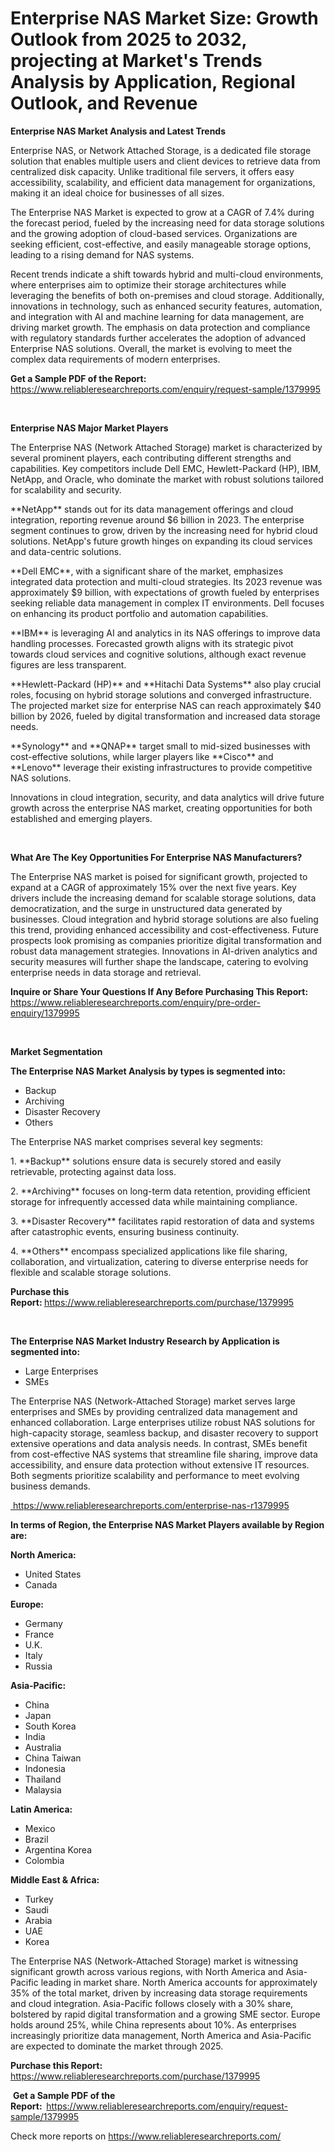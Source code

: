 <p><h1>Enterprise NAS Market Size: Growth Outlook from 2025 to 2032, projecting at Market's Trends Analysis by Application, Regional Outlook, and Revenue</h1></p><p><strong>Enterprise NAS Market Analysis and Latest Trends</strong></p>
<p><p>Enterprise NAS, or Network Attached Storage, is a dedicated file storage solution that enables multiple users and client devices to retrieve data from centralized disk capacity. Unlike traditional file servers, it offers easy accessibility, scalability, and efficient data management for organizations, making it an ideal choice for businesses of all sizes. </p><p>The Enterprise NAS Market is expected to grow at a CAGR of 7.4% during the forecast period, fueled by the increasing need for data storage solutions and the growing adoption of cloud-based services. Organizations are seeking efficient, cost-effective, and easily manageable storage options, leading to a rising demand for NAS systems. </p><p>Recent trends indicate a shift towards hybrid and multi-cloud environments, where enterprises aim to optimize their storage architectures while leveraging the benefits of both on-premises and cloud storage. Additionally, innovations in technology, such as enhanced security features, automation, and integration with AI and machine learning for data management, are driving market growth. The emphasis on data protection and compliance with regulatory standards further accelerates the adoption of advanced Enterprise NAS solutions. Overall, the market is evolving to meet the complex data requirements of modern enterprises.</p></p>
<p><strong>Get a Sample PDF of the Report:&nbsp;</strong> <a href="https://www.reliableresearchreports.com/enquiry/request-sample/1379995?utm_campaign=2243&utm_medium=2&utm_source=Github&utm_content=ia&utm_term=10032025&utm_id=enterprise-nas">https://www.reliableresearchreports.com/enquiry/request-sample/1379995</a></p>
<p>&nbsp;</p>
<p><strong>Enterprise NAS Major Market Players</strong></p>
<p><p>The Enterprise NAS (Network Attached Storage) market is characterized by several prominent players, each contributing different strengths and capabilities. Key competitors include Dell EMC, Hewlett-Packard (HP), IBM, NetApp, and Oracle, who dominate the market with robust solutions tailored for scalability and security.</p><p>**NetApp** stands out for its data management offerings and cloud integration, reporting revenue around $6 billion in 2023. The enterprise segment continues to grow, driven by the increasing need for hybrid cloud solutions. NetApp's future growth hinges on expanding its cloud services and data-centric solutions.</p><p>**Dell EMC**, with a significant share of the market, emphasizes integrated data protection and multi-cloud strategies. Its 2023 revenue was approximately $9 billion, with expectations of growth fueled by enterprises seeking reliable data management in complex IT environments. Dell focuses on enhancing its product portfolio and automation capabilities.</p><p>**IBM** is leveraging AI and analytics in its NAS offerings to improve data handling processes. Forecasted growth aligns with its strategic pivot towards cloud services and cognitive solutions, although exact revenue figures are less transparent.</p><p>**Hewlett-Packard (HP)** and **Hitachi Data Systems** also play crucial roles, focusing on hybrid storage solutions and converged infrastructure. The projected market size for enterprise NAS can reach approximately $40 billion by 2026, fueled by digital transformation and increased data storage needs.</p><p>**Synology** and **QNAP** target small to mid-sized businesses with cost-effective solutions, while larger players like **Cisco** and **Lenovo** leverage their existing infrastructures to provide competitive NAS solutions. </p><p>Innovations in cloud integration, security, and data analytics will drive future growth across the enterprise NAS market, creating opportunities for both established and emerging players.</p></p>
<p>&nbsp;</p>
<p><strong>What Are The Key Opportunities For Enterprise NAS Manufacturers?</strong></p>
<p><p>The Enterprise NAS market is poised for significant growth, projected to expand at a CAGR of approximately 15% over the next five years. Key drivers include the increasing demand for scalable storage solutions, data democratization, and the surge in unstructured data generated by businesses. Cloud integration and hybrid storage solutions are also fueling this trend, providing enhanced accessibility and cost-effectiveness. Future prospects look promising as companies prioritize digital transformation and robust data management strategies. Innovations in AI-driven analytics and security measures will further shape the landscape, catering to evolving enterprise needs in data storage and retrieval.</p></p>
<p><strong>Inquire or Share Your Questions If Any Before Purchasing This Report:</strong> <a href="https://www.reliableresearchreports.com/enquiry/pre-order-enquiry/1379995?utm_campaign=2243&utm_medium=2&utm_source=Github&utm_content=ia&utm_term=10032025&utm_id=enterprise-nas">https://www.reliableresearchreports.com/enquiry/pre-order-enquiry/1379995</a></p>
<p>&nbsp;</p>
<p><strong>Market Segmentation</strong></p>
<p><strong>The Enterprise NAS Market Analysis by types is segmented into:</strong></p>
<p><ul><li>Backup</li><li>Archiving</li><li>Disaster Recovery</li><li>Others</li></ul></p>
<p><p>The Enterprise NAS market comprises several key segments: </p><p>1. **Backup** solutions ensure data is securely stored and easily retrievable, protecting against data loss. </p><p>2. **Archiving** focuses on long-term data retention, providing efficient storage for infrequently accessed data while maintaining compliance. </p><p>3. **Disaster Recovery** facilitates rapid restoration of data and systems after catastrophic events, ensuring business continuity. </p><p>4. **Others** encompass specialized applications like file sharing, collaboration, and virtualization, catering to diverse enterprise needs for flexible and scalable storage solutions.</p></p>
<p><strong>Purchase this Report:&nbsp;</strong><a href="https://www.reliableresearchreports.com/purchase/1379995?utm_campaign=2243&utm_medium=2&utm_source=Github&utm_content=ia&utm_term=10032025&utm_id=enterprise-nas">https://www.reliableresearchreports.com/purchase/1379995</a></p>
<p>&nbsp;</p>
<p><strong>The Enterprise NAS Market Industry Research by Application is segmented into:</strong></p>
<p><ul><li>Large Enterprises</li><li>SMEs</li></ul></p>
<p><p>The Enterprise NAS (Network-Attached Storage) market serves large enterprises and SMEs by providing centralized data management and enhanced collaboration. Large enterprises utilize robust NAS solutions for high-capacity storage, seamless backup, and disaster recovery to support extensive operations and data analysis needs. In contrast, SMEs benefit from cost-effective NAS systems that streamline file sharing, improve data accessibility, and ensure data protection without extensive IT resources. Both segments prioritize scalability and performance to meet evolving business demands.</p></p>
<p><a href="https://www.reliableresearchreports.com/enterprise-nas-r1379995?utm_campaign=2243&utm_medium=2&utm_source=Github&utm_content=ia&utm_term=10032025&utm_id=enterprise-nas">&nbsp;https://www.reliableresearchreports.com/enterprise-nas-r1379995</a></p>
<p><strong>In terms of Region, the Enterprise NAS Market Players available by Region are:</strong></p>
<p>
    <p> <strong> North America: </strong>
        <ul>
            <li>United States</li>
            <li>Canada</li>
        </ul>
        </p> 
    <p> <strong> Europe: </strong>
        <ul>
            <li>Germany</li>
            <li>France</li>
            <li>U.K.</li>
            <li>Italy</li>
            <li>Russia</li>
        </ul>
        </p> 
    <p> <strong> Asia-Pacific: </strong>
        <ul>
            <li>China</li>
            <li>Japan</li>
            <li>South Korea</li>
            <li>India</li>
            <li>Australia</li>
            <li>China Taiwan</li>
            <li>Indonesia</li>
            <li>Thailand</li>
            <li>Malaysia</li>
        </ul>
        </p> 
    <p> <strong> Latin America: </strong>
        <ul>
            <li>Mexico</li>
            <li>Brazil</li>
            <li>Argentina Korea</li>
            <li>Colombia</li>
        </ul>
        </p> 
    <p> <strong> Middle East & Africa: </strong>
        <ul>
            <li>Turkey</li>
            <li>Saudi</li>
            <li>Arabia</li>
            <li>UAE</li>
            <li>Korea</li>
        </ul>
    </p>
    </p>
<p><p>The Enterprise NAS (Network-Attached Storage) market is witnessing significant growth across various regions, with North America and Asia-Pacific leading in market share. North America accounts for approximately 35% of the total market, driven by increasing data storage requirements and cloud integration. Asia-Pacific follows closely with a 30% share, bolstered by rapid digital transformation and a growing SME sector. Europe holds around 25%, while China represents about 10%. As enterprises increasingly prioritize data management, North America and Asia-Pacific are expected to dominate the market through 2025.</p></p>
<p><strong>Purchase this Report: </strong><a href="https://www.reliableresearchreports.com/purchase/1379995?utm_campaign=2243&utm_medium=2&utm_source=Github&utm_content=ia&utm_term=10032025&utm_id=enterprise-nas">https://www.reliableresearchreports.com/purchase/1379995</a></p>
<p>&nbsp;<strong>Get a Sample PDF of the Report:&nbsp;&nbsp;</strong><a href="https://www.reliableresearchreports.com/enquiry/request-sample/1379995?utm_campaign=2243&utm_medium=2&utm_source=Github&utm_content=ia&utm_term=10032025&utm_id=enterprise-nas">https://www.reliableresearchreports.com/enquiry/request-sample/1379995</a></p>
<p><strong></strong></p>
<p>Check more reports on <a href="https://www.reliableresearchreports.com/?utm_campaign=2243&utm_medium=2&utm_source=Github&utm_content=ia&utm_term=10032025&utm_id=enterprise-nas">https://www.reliableresearchreports.com/</a></p>